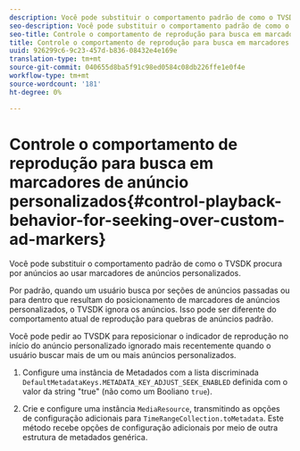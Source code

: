 ```yaml
---
description: Você pode substituir o comportamento padrão de como o TVSDK procura por anúncios ao usar marcadores de anúncios personalizados.
seo-description: Você pode substituir o comportamento padrão de como o TVSDK procura por anúncios ao usar marcadores de anúncios personalizados.
seo-title: Controle o comportamento de reprodução para busca em marcadores de anúncio personalizados
title: Controle o comportamento de reprodução para busca em marcadores de anúncio personalizados
uuid: 926299c6-9c23-457d-b836-08432e4e169e
translation-type: tm+mt
source-git-commit: 040655d8ba5f91c98ed0584c08db226ffe1e0f4e
workflow-type: tm+mt
source-wordcount: '181'
ht-degree: 0%

---
```



# Controle o comportamento de reprodução para busca em marcadores de anúncio personalizados{#control-playback-behavior-for-seeking-over-custom-ad-markers}

Você pode substituir o comportamento padrão de como o TVSDK procura por anúncios ao usar marcadores de anúncios personalizados.

Por padrão, quando um usuário busca por seções de anúncios passadas ou para dentro que resultam do posicionamento de marcadores de anúncios personalizados, o TVSDK ignora os anúncios. Isso pode ser diferente do comportamento atual de reprodução para quebras de anúncios padrão.

Você pode pedir ao TVSDK para reposicionar o indicador de reprodução no início do anúncio personalizado ignorado mais recentemente quando o usuário buscar mais de um ou mais anúncios personalizados.

1. Configure uma instância de Metadados com a lista discriminada `DefaultMetadataKeys.METADATA_KEY_ADJUST_SEEK_ENABLED` definida com o valor da string &quot;true&quot; (não como um Booliano `true`).

1. Crie e configure uma instância `MediaResource`, transmitindo as opções de configuração adicionais para `TimeRangeCollection.toMetadata`. Este método recebe opções de configuração adicionais por meio de outra estrutura de metadados genérica.

